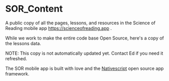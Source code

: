 # SOR_Content
A public copy of all the pages, lessons, and resources in the Science of Reading mobile app https://scienceofreading.app .

While we work to make the entire code base Open Source, here's a copy of the lessons data. 

NOTE: This copy is not automatically updated yet. Contact Ed if you need it refreshed.

The SOR mobile app is built with love and the [Nativescript](https://nativescript.org) open source app framework.
